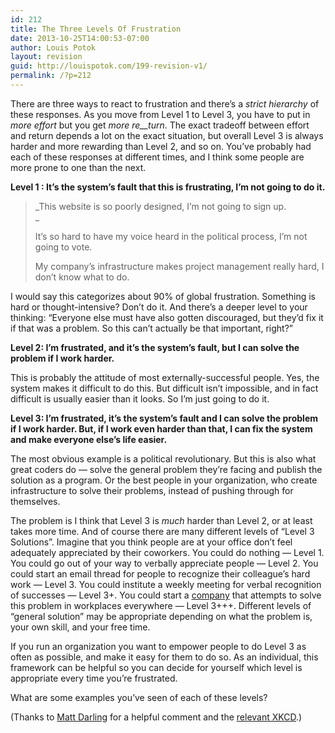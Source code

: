 ```yaml
---
id: 212
title: The Three Levels Of Frustration
date: 2013-10-25T14:00:53-07:00
author: Louis Potok
layout: revision
guid: http://louispotok.com/199-revision-v1/
permalink: /?p=212
---
```

There are three ways to react to frustration and there&#8217;s a _strict hierarchy_ of these responses. As you move from Level 1 to Level 3, you have to put in _more effort_ but you get _more re__turn_. The exact tradeoff between effort and return depends a lot on the exact situation, but overall Level 3 is always harder and more rewarding than Level 2, and so on. You&#8217;ve probably had each of these responses at different times, and I think some people are more prone to one than the next.

**Level 1 : It&#8217;s the system&#8217;s fault that this is frustrating, I&#8217;m not going to do it.**

> _This website is so poorly designed, I&#8217;m not going to sign up.  
>_ 
> 
> It&#8217;s so hard to have my voice heard in the political process, I&#8217;m not going to vote.
> 
> My company&#8217;s infrastructure makes project management really hard, I don&#8217;t know what to do.

I would say this categorizes about 90% of global frustration. Something is hard or thought-intensive? Don&#8217;t do it. And there&#8217;s a deeper level to your thinking: &#8220;Everyone else must have also gotten discouraged, but they&#8217;d fix it if that was a problem. So this can&#8217;t actually be that important, right?&#8221;

**Level 2: I&#8217;m frustrated, and it&#8217;s the system&#8217;s fault, but I can solve the problem if I work harder.**

This is probably the attitude of most externally-successful people. Yes, the system makes it difficult to do this. But difficult isn&#8217;t impossible, and in fact difficult is usually easier than it looks. So I&#8217;m just going to do it.

**Level 3: I&#8217;m frustrated, it&#8217;s the system&#8217;s fault and I can solve the problem if I work harder. But, if I work even harder than that, I can fix the system and make everyone else&#8217;s life easier.**

The most obvious example is a political revolutionary. But this is also what great coders do &#8212; solve the general problem they&#8217;re facing and publish the solution as a program. Or the best people in your organization, who create infrastructure to solve their problems, instead of pushing through for themselves.

The problem is I think that Level 3 is _much_ harder than Level 2, or at least takes more time. And of course there are many different levels of &#8220;Level 3 Solutions&#8221;. Imagine that you think people are at your office don&#8217;t feel adequately appreciated by their coworkers. You could do nothing &#8212; Level 1. You could go out of your way to verbally appreciate people &#8212; Level 2. You could start an email thread for people to recognize their colleague&#8217;s hard work &#8212; Level 3. You could institute a weekly meeting for verbal recognition of successes &#8212; Level 3+. You could start a [company](https://bonus.ly/) that attempts to solve this problem in workplaces everywhere &#8212; Level 3+++. Different levels of &#8220;general solution&#8221; may be appropriate depending on what the problem is, your own skill, and your free time.

If you run an organization you want to empower people to do Level 3 as often as possible, and make it easy for them to do so. As an individual, this framework can be helpful so you can decide for yourself which level is appropriate every time you&#8217;re frustrated.

What are some examples you&#8217;ve seen of each of these levels?

(Thanks to [Matt Darling](https://twitter.com/besttrousers) for a helpful comment and the [relevant XKCD](http://xkcd.com/974/).)